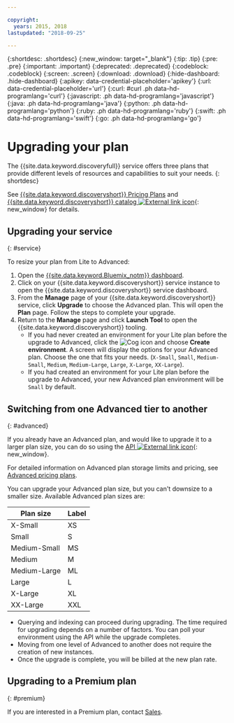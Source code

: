 ```yaml
---

copyright:
  years: 2015, 2018
lastupdated: "2018-09-25"

---
```


{:shortdesc: .shortdesc}
{:new_window: target="_blank"}
{:tip: .tip}
{:pre: .pre}
{:important: .important}
{:deprecated: .deprecated}
{:codeblock: .codeblock}
{:screen: .screen}
{:download: .download}
{:hide-dashboard: .hide-dashboard}
{:apikey: data-credential-placeholder='apikey'} 
{:url: data-credential-placeholder='url'}
{:curl: #curl .ph data-hd-programlang='curl'}
{:javascript: .ph data-hd-programlang='javascript'}
{:java: .ph data-hd-programlang='java'}
{:python: .ph data-hd-programlang='python'}
{:ruby: .ph data-hd-programlang='ruby'}
{:swift: .ph data-hd-programlang='swift'}
{:go: .ph data-hd-programlang='go'}

# Upgrading your plan

The {{site.data.keyword.discoveryfull}} service offers three plans that provide different levels of resources and capabilities to suit your needs.
{: shortdesc}

See [{{site.data.keyword.discoveryshort}} Pricing Plans](/docs/services/discovery/pricing-details.html) and [{{site.data.keyword.discoveryshort}} catalog ![External link icon](../../icons/launch-glyph.svg "External link icon")](https://console.ng.bluemix.net/catalog/services/discovery/){: new_window} for details.

## Upgrading your service
{: #service} 

To resize your plan from Lite to Advanced:

1. Open the [{{site.data.keyword.Bluemix_notm}} dashboard](https://console.{DomainName}/dashboard). 
1. Click on your {{site.data.keyword.discoveryshort}} service instance to open the {{site.data.keyword.discoveryshort}} service dashboard.
1. From the **Manage** page of your {{site.data.keyword.discoveryshort}} service, click **Upgrade** to choose the Advanced plan. This will open the **Plan** page. Follow the steps to complete your upgrade. 
1. Return to the **Manage** page and click **Launch Tool** to open the {{site.data.keyword.discoveryshort}} tooling.
   - If you had never created an environment for your Lite plan before the upgrade to Advanced, click the ![Cog](images/icon_settings.png) icon and choose **Create environment**. A screen will display the options for your Advanced plan. Choose the one that fits your needs.  (`X-Small`, `Small`, `Medium-Small`, `Medium`, `Medium-Large`, `Large`, `X-Large`, `XX-Large`).
   - If you had created an environment for your Lite plan before the upgrade to Advanced, your new Advanced plan environment will be `Small` by default. 

## Switching from one Advanced tier to another
{: #advanced} 

If you already have an Advanced plan, and would like to upgrade it to a larger plan size, you can do so using the [API ![External link icon](../../icons/launch-glyph.svg "External link icon")](https://console.bluemix.net/apidocs/discovery#update-an-environment){: new_window}. 

For detailed information on Advanced plan storage limits and pricing, see [Advanced pricing plans](/docs/services/discovery/pricing-details.html#advanced).

You can upgrade your Advanced plan size, but you can't downsize to a smaller size. Available Advanced plan sizes are: 

Plan size | Label  
--------- | ------ 
X-Small | XS 
Small | S 
Medium-Small | MS 
Medium | M 
Medium-Large | ML 
Large | L
X-Large | XL 
XX-Large | XXL 

- Querying and indexing can proceed during upgrading. The time required for upgrading depends on a number of factors. You can poll your environment using the API while the upgrade completes.
- Moving from one level of Advanced to another does not require the creation of new instances. 
- Once the upgrade is complete, you will be billed at the new plan rate.

## Upgrading to a Premium plan
{: #premium}

If you are interested in a Premium plan, contact [Sales](https://ibm.biz/contact-wdc-premium).  
